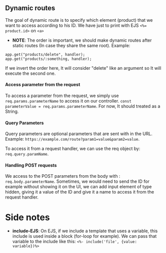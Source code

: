 ## Dynamic routes
The goal of dynamic route is to specify which element (product) that we want to access according to his ID. We have just to print with EJS `<%= product.id>` on `<a>`
* **NOTE**: The order is important, we should make dynamic routes after static routes (In case they share the same root). Example: 
```
app.get("products/delete", handler);
app.get("products/:something, handler);
```
If we invert the order here, It will consider "delete" like an argument so It will execute the second one.

#### Access parameter from the request
To access a parameter from the request, we simply use `req.params.parameterName` to access it on our controller. `const parameterValue = req.params.parameterName`. For now, It should treated as a String.

#### Query Parameters
Query parameters are optional parameters that are sent with in the URL. Example: `https://example.com/route?param1=value&param2=value`. 

To access it from a request handler, we can use the req object by: `req.query.paramName`.

#### Handling POST requests
We access to the POST parameters from the body with : `req.body.parameterName`. Sometimes, we would need to send the ID for example without showing it on the UI, we can add input element of type hidden, giving it a value of the ID and give it a name to access it from the request handler.

# Side notes
* **include-EJS**: On EJS, if we include a template that uses a variable, this include is used inside a block (for-loop for example). We can pass that variable to the include like this: `<%- include('file', {value: variable})%>` 